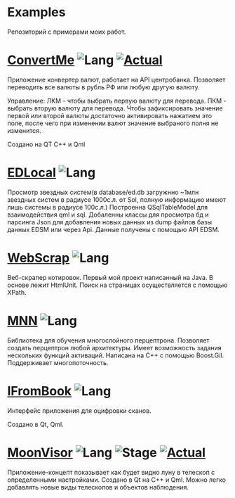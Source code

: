 # Examples
Репозиторий с примерами моих работ.

# [ConvertMe](https://github.com/AntKerf/Examples/tree/master/ConvertMe) ![Lang](https://img.shields.io/badge/Language-C%2B%2B%2FQml-blue) [![Actual](https://img.shields.io/badge/Release-1.0-green)](https://github.com/AntKerf/Examples/releases/tag/CM_v1.0)
Приложение конвертер валют, работает на API центробанка.
Позволяет переводить все валюты в рубль РФ или любую другую валюту.

Управление: ЛКМ - чтобы выбрать первую валюту для перевода. ПКМ - выбрать вторую валюту для перевода. Чтобы зафиксировать значение первой или второй валюты достаточно активировать нажатием это поле, после чего при изменении валют значение выбраного полня не изменится.

Создано на QT С++ и Qml


# [EDLocal](https://github.com/AntKerf/Examples/tree/master/EDLocal) ![Lang](https://img.shields.io/badge/Language-C%2B%2B%2FQml-blue)
Просмотр звездных систем(в database/ed.db загружнно ~1млн звездных систем в радиусе 1000с.л. от Sol, полную информацию имеют лишь системы в радиусе 100c.л.)
Построенна QSqlTableModel для взаимодействия qml и sql.
Добаленны классы для просмотра бд и парсинга Json для добавления новых данных из dump файлов базы данных EDSM или через Api.
Данные получены с помощью API EDSM.

# [WebScrap](https://github.com/AntKerf/Examples/tree/master/WebScrap) ![Lang](https://img.shields.io/badge/Language-Java-blue)
Веб-скрапер котировок. Первый мой проект написанный на Java. 
В основе лежит HtmlUnit. Поиск на страницах осуществляется с помощью XPath.

# [MNN](https://github.com/AntKerf/Examples/tree/master/MNN) ![Lang](https://img.shields.io/badge/Language-C%2B%2B-blue)
Библиотека для обучения многослойного перцептрона. Позволяет создать перцептрон любой архитектуры. Имеет возможность задания нескольких функций активаций.
Написана на С++ с помощью Boost.Gil. Поддерживает многопоточность.

# [IFromBook](https://github.com/AntKerf/Examples/tree/master/IFromBook) ![Lang](https://img.shields.io/badge/Language-Qml-blue)
Интерфейс приложения для оцифровки сканов.

Создано в Qt, Qml.

# [MoonVisor](https://github.com/AntKerf/Examples/tree/master/MoonVisor) ![Lang](https://img.shields.io/badge/Language-C%2B%2B%2FQml-blue) ![Stage](https://img.shields.io/badge/Stage-Concept-red) [![Actual](https://img.shields.io/badge/Build-0.1-green)](https://github.com/AntKerf/Examples/releases/tag/MV_0.1)
Приложение-концепт показывает как будет видно луну в телескоп с определенными настройками.
Создано в Qt на С++ и Qml.
Можно легко добавлять новые виды телескопов и объектов наблюдения.
